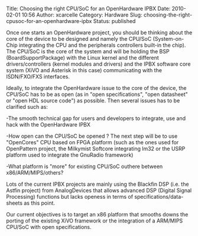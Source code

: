 Title: Choosing the right CPU/SoC for an OpenHardware IPBX
Date: 2010-02-01 10:56
Author: xcarcelle
Category: Hardware
Slug: choosing-the-right-cpusoc-for-an-openhardware-ipbx
Status: published

Once one starts an OpenHardware project, you should be thinking about
the core of the device to be designed and namely the CPU/SoC
(System-on-Chip integrating the CPU and the peripherals controllers
built-in the chip). The CPU/SoC is the core of the system and will be
holding the BSP (BoardSupportPackage) with the Linux kernel and the
different drivers/controllers (kernel modules and drivers) and the IPBX
software core system (XiVO and Asterisk in this case) communicating with
the ISDN/FXO/FXS interfaces.

Ideally, to integrate the OpenHardware issue to the core of the device,
the CPU/SoC has to be as open (as in "open specifications", "open
datasheet" or "open HDL source code") as possible. Then several issues
has to be clarified such as:

-The smooth technical gap for users and developers to integrate, use and
hack with the OpenHardware IPBX

-How open can the CPU/SoC be opened ? The next step will be to use
"OpenCores" CPU based on FPGA platform (such as the ones used for
OpenPattern project, the Milkymist Softcore integrating lm32 or the USRP
platform used to integrate the GnuRadio framework)

-What platform is "more" for existing CPU/SoC outhere between
x86/ARM/MIPS/others?

Lots of the current IPBX projects are mainly using the Blackfin DSP
(i.e. the Astfin project) from AnalogDevices that allows advanced DSP
(Digital Signal Processing) functions but lacks openess in terms of
specifications/data-sheets as this point.

Our current objectives is to target an x86 platform that smooths downs
the porting of the existing XiVO framework or the integration of a
ARM/MIPS CPU/SoC with open specifications.

</p>

